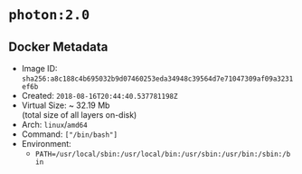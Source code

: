 # `photon:2.0`

## Docker Metadata

- Image ID: `sha256:a8c188c4b695032b9d07460253eda34948c39564d7e71047309af09a3231ef6b`
- Created: `2018-08-16T20:44:40.537781198Z`
- Virtual Size: ~ 32.19 Mb  
  (total size of all layers on-disk)
- Arch: `linux`/`amd64`
- Command: `["/bin/bash"]`
- Environment:
  - `PATH=/usr/local/sbin:/usr/local/bin:/usr/sbin:/usr/bin:/sbin:/bin`
